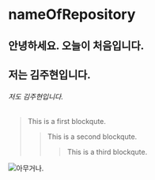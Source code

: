 # nameOfRepository

## 안녕하세요. 오늘이 처음입니다.
## 저는 김주현입니다.
###### 저도 김주현입니다. 


> This is a first blockqute.
>	> This is a second blockqute.
>	>	> This is a third blockqute.


![아무거나.](https://contents.sixshop.com/uploadedFiles/74036/blogPost/image_1538955365612.jpg)
